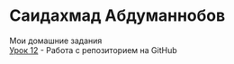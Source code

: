 # Саидахмад Абдуманнобов
Мои домашние задания   
[Урок 12](https://saidahmadabdumannobov.github.io/lesson12/ "Моя готовая домашка") - Работа с репозиторием на GitHub
